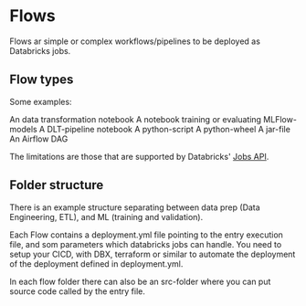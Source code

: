 # Flows

Flows ar simple or complex workflows/pipelines to be deployed as Databricks jobs.

## Flow types

Some examples:

An data transformation notebook
A notebook training or evaluating MLFlow-models
A DLT-pipeline notebook
A python-script
A python-wheel
A jar-file
An Airflow DAG

The limitations are those that are supported by Databricks'
[Jobs API](https://docs.databricks.com/dev-tools/api/latest/jobs.html).

## Folder structure

There is an example structure separating between data prep (Data Engineering, ETL),
and ML (training and validation).

Each Flow contains a deployment.yml file pointing to the entry execution file,
and som parameters which databricks jobs can handle.
You need to setup your CICD, with DBX, terraform or similar to
automate the deployment of the deployment defined in deployment.yml.

In each flow folder there can also be an src-folder where you can put
source code called by the entry file.
